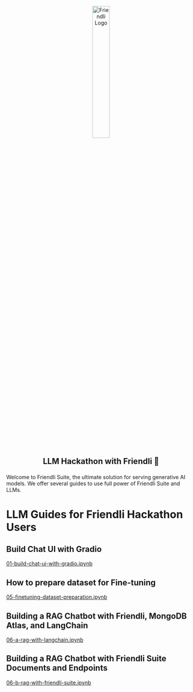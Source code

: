 <p align="center">
  <img src="https://docs.friendli.ai/img/logo.svg" width="30%" alt="Friendli Logo">
</p>

<h2><p align="center">LLM Hackathon with Friendli 🚀</p></h2>

Welcome to Friendli Suite, the ultimate solution for serving generative AI models. We offer several guides to use full power of Friendli Suite and LLMs.

# LLM Guides for Friendli Hackathon Users

## Build Chat UI with Gradio

[01-build-chat-ui-with-gradio.ipynb](01-build-chat-ui-with-gradio.ipynb)

## How to prepare dataset for Fine-tuning

[05-finetuning-dataset-preparation.ipynb](05-finetuning-dataset-preparation.ipynb)

## Building a RAG Chatbot with Friendli, MongoDB Atlas, and LangChain

[06-a-rag-with-langchain.ipynb](06-a-rag-with-langchain.ipynb)

## Building a RAG Chatbot with Friendli Suite Documents and Endpoints

[06-b-rag-with-friendli-suite.ipynb](06-b-rag-with-friendli-suite.ipynb)
